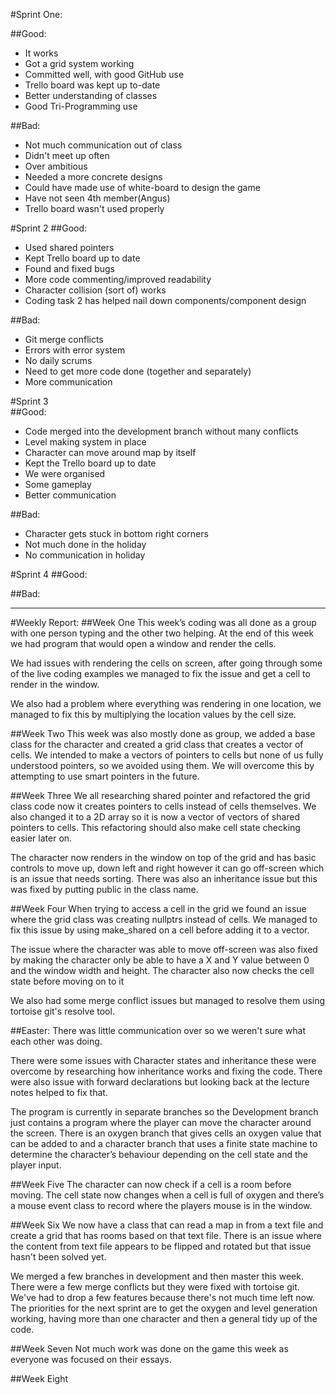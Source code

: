 #Sprint One:

##Good:
* It works
* Got a grid system working
* Committed well, with good GitHub use
* Trello board was kept up to-date
* Better understanding of classes
* Good Tri-Programming use

##Bad:
* Not much communication out of class
* Didn't meet up often
* Over ambitious
* Needed a more concrete designs
* Could have made use of white-board to design the game
* Have not seen 4th member(Angus)
* Trello board wasn't used properly

#Sprint 2 
##Good:
* Used shared pointers
* Kept Trello board up to date  
* Found and fixed bugs
* More code commenting/improved readability
* Character collision (sort of) works
* Coding task 2 has helped nail down components/component design

##Bad:
* Git merge conflicts 
* Errors with error system
* No daily scrums
* Need to get more code done (together and separately)
* More communication  


#Sprint 3  
##Good:
* Code merged into the development branch without many conflicts
* Level making system in place
* Character can move around map by itself
* Kept the Trello board up to date
* We were organised 
* Some gameplay
* Better communication

##Bad:  
* Character gets stuck in bottom right corners
* Not much done in the holiday
* No communication in holiday

#Sprint 4
##Good:

##Bad:
___

#Weekly Report:
##Week One
This week’s coding was all done as a group with one person typing and the other two helping. At the end of this week we had program that would open a window and render the cells.

We had issues with rendering the cells on screen, after going through some of the live coding examples we managed to fix the issue and get a cell to render in the window.  
  
We also had a problem where everything was rendering in one location, we managed to fix this by multiplying the location values by the cell size.

##Week Two
This week was also mostly done as group, we added a base class for the character and created a grid class that creates a vector of cells.
We intended to make a vectors of pointers to cells but none of us fully understood pointers, so we avoided using them. We will overcome this by attempting to use smart pointers in the future.

##Week Three
We all researching shared pointer and refactored the grid class code now it creates pointers to cells instead of cells themselves. We also changed it to a 2D array so it is now a vector of vectors of shared pointers to cells. This refactoring should also make cell state checking easier later on.

The character now renders in the window on top of the grid and has basic controls to move up, down left and right however it can go off-screen which is an issue that needs sorting. There was also an inheritance issue but this was fixed by putting public in the class name.


##Week Four
When trying to access a cell in the grid we found an issue where the grid class was creating nullptrs instead of cells. We managed to fix this issue by using make_shared on a cell before adding it to a vector.

The issue where the character was able to move off-screen was also fixed by making the character only be able to have a X and Y value between 0 and the window width and height. The character also now checks the cell state before moving on to it

We also had some merge conflict issues but managed to resolve them using tortoise git's resolve tool.

##Easter:
There was little communication over so we weren't sure what each other was doing.

There were some issues with Character states and inheritance these were overcome by researching how inheritance works and fixing the code. There were also issue with forward declarations but looking back at the lecture notes helped to fix that.

The program is currently in separate branches so the Development branch just contains a program where the player can move the character around the screen. There is an oxygen branch that gives cells an oxygen value that can be added to and a character branch that uses a finite state machine to determine the character’s behaviour depending on the cell state and the player input.

##Week Five 
The character can now check if a cell is a room before moving. The cell state now changes when a cell is full of oxygen and there’s a mouse event class to record where the players mouse is in the window.

##Week Six
We now have a class that can read a map in from a text file and create a grid that has rooms based on that text file. There is an issue where the content from text file appears to be flipped and rotated but that issue hasn't been solved yet.

We merged a few branches in development and then master this week. There were a few merge conflicts but they were fixed with tortoise git. We've had to drop a few features because there's not much time left now. The priorities for the next sprint are to get the oxygen and level generation working, having more than one character and then a general tidy up of the code.

##Week Seven
Not much work was done on the game this week as everyone was focused on their essays.

##Week Eight


